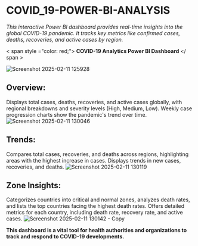 # COVID_19-POWER-BI-ANALYSIS
*This interactive Power BI dashboard provides real-time insights into the global COVID-19 pandemic. It tracks key metrics like confirmed cases, deaths, recoveries, and active cases by region.*

< span style ="color: red;"> **COVID-19 Analytics Power BI Dashboard** </ span >
  
![Screenshot 2025-02-11 125928](https://github.com/user-attachments/assets/6723e5f2-3ba4-4444-9845-1d288e1d02d2)

## Overview:
Displays total cases, deaths, recoveries, and active cases globally, with regional breakdowns and severity levels (High, Medium, Low). Weekly case progression charts show the pandemic's trend over time.
![Screenshot 2025-02-11 130046](https://github.com/user-attachments/assets/c00f46a0-f2fb-4671-8e55-3dea67254452)

## Trends:
Compares total cases, recoveries, and deaths across regions, highlighting areas with the highest increase in cases. Displays trends in new cases, recoveries, and deaths.
![Screenshot 2025-02-11 130119](https://github.com/user-attachments/assets/72f4bc48-3ef8-478c-a14b-090eab5ddde7)

## Zone Insights:
Categorizes countries into critical and normal zones, analyzes death rates, and lists the top countries facing the highest death rates. Offers detailed metrics for each country, including death rate, recovery rate, and active cases.
![Screenshot 2025-02-11 130142 - Copy](https://github.com/user-attachments/assets/d16b4df3-2ade-4590-9715-e47718222224)

**This dashboard is a vital tool for health authorities and organizations to track and respond to COVID-19 developments.**






